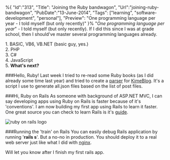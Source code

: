 %{
    "Id":"313",
    "Title": "Joining the Ruby bandwagon",
    "Url":"joining-ruby-bandwagon",
    "PubDate":"13-June-2014",
	"Tags": ["learning", "software-development", "personal"],
	"Preview": "One programming language per year - I told myself (but only recently)"
}%
"<i>One programming language per year</i>" - I told myself (but only recently). If I did this since I was at grade school, then I should've master several programming languages already.

1\. BASIC, VB6, VB.NET (basic guy, yes.)<br/>
2\. PHP<br/>
3\. C#<br/>
4\. JavaScript<br/>
5\. __What's next?__

###Hello, Ruby!
Last week I tried to re-read some Ruby books (as I did already some time last year) and tried to create a [parser][1] for [KimeBlog][2]. It's a script I use to generate all.json files based on the list of post files.

###Hi, Ruby on Rails
As someone with background of ASP.NET MVC, I can say developing apps using Ruby on Rails is faster because of it's 'conventions'. I am now building my first app using Rails to learn it faster. One great source you can check to learn Rails is it's [guide][3].

![ruby on rails logo](http://upload.wikimedia.org/wikipedia/commons/1/16/Ruby_on_Rails-logo.png)

###Running the 'train' on Rails
You can easily debug Rails application by running '__rails s__'. But a no-no in production. You should deploy it to a real web server just like what I did with [nginx][4].

Will let you know after I finish my first rails app.

[1]:https://github.com/kimerran/ruby-palaruan/blob/master/parse.rb
[2]:https://github.com/kimerran/kimerran-blog
[3]:http://guides.rubyonrails.org/ 
[4]:https://gist.github.com/kimerran/935c123222d7355c302a